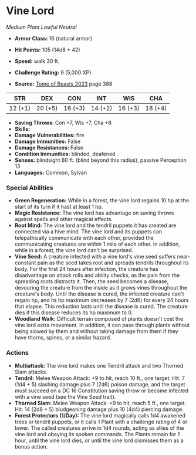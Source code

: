# Vine Lord

*Medium* *Plant* *Lawful Neutral*

- **Armor Class:** 16 (natural armor)
- **Hit Points:** 105 (14d8 + 42)
- **Speed:** walk 30 ft.

- **Challenge Rating:** 9 (5,000 XP)
- **Source:** [Tome of Beasts 2023](https://koboldpress.com/kpstore/product/tome-of-beasts-1-2023-edition/) page 388

| STR | DEX | CON | INT | WIS | CHA |
| --- | --- | --- | --- | --- | --- |
| 12 (+1) | 20 (+5) | 16 (+3) | 14 (+2) | 16 (+3) | 18 (+4) |

- **Saving Throws**: Con +7, Wis +7, Cha +8
- **Skills:** 
- **Damage Vulnerabilities:** fire
- **Damage Immunities:** False
- **Damage Resistances:** False
- **Condition Immunities:** blinded, deafened
- **Senses:** blindsight 60 ft. (blind beyond this radius), passive Perception 13
- **Languages:** Common, Sylvan

### Special Abilities

- **Green Regeneration:** While in a forest, the vine lord regains 10 hp at the start of its turn if it hast at least 1 hp.
- **Magic Resistance:** The vine lord has advantage on saving throws against spells and other magical effects.
- **Root Mind:** The vine lord and the tendril puppets it has created are connected via a hive mind. The vine lord and its puppets can telepathically communicate with each other, provided the communicating creatures are within 1 mile of each other. In addition, while in a forest, the vine lord can't be surprised.
- **Vine Seed:** A creature infected with a vine lord's vine seed suffers near-constant pain as the seed takes root and spreads tendrils throughout its body. For the first 24 hours after infection, the creature has disadvantage on attack rolls and ability checks, as the pain from the spreading roots distracts it. Then, the seed becomes a disease, devouring the creature from the inside as it grows vines throughout the creature's body. Until the disease is cured, the infected creature can't regain hp, and its hp maximum decreases by 7 (2d6) for every 24 hours that elapse. This reduction lasts until the disease is cured. The creature dies if this disease reduces its hp maximum to 0.
- **Woodland Walk:** Difficult terrain composed of plants doesn't cost the vine lord extra movement. In addition, it can pass through plants without being slowed by them and without taking damage from them if they have thorns, spines, or a similar hazard.

### Actions

- **Multiattack:** The vine lord makes one Tendril attack and two Thorned Slam attacks.
- **Tendril:** Melee Weapon Attack: +9 to hit, reach 10 ft., one target. Hit: 7 (1d4 + 5) slashing damage plus 7 (2d6) poison damage, and the target must succeed on a DC 16 Constitution saving throw or become infected with a vine seed (see the Vine Seed trait).
- **Thorned Slam:** Melee Weapon Attack: +9 to hit, reach 5 ft., one target. Hit: 14 (2d8 + 5) bludgeoning damage plus 10 (4d4) piercing damage.
- **Forest Protectors (1/Day):** The vine lord magically calls 1d4 awakened trees or tendril puppets, or it calls 1 Plant with a challenge rating of 4 or lower. The called creatures arrive in 1d4 rounds, acting as allies of the vine lord and obeying its spoken commands. The Plants remain for 1 hour, until the vine lord dies, or until the vine lord dismisses them as a bonus action.
